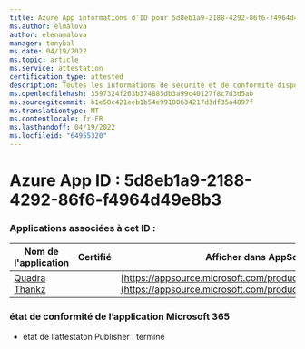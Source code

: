 ```yaml
---
title: Azure App informations d’ID pour 5d8eb1a9-2188-4292-86f6-f4964d49e8b3
ms.author: elmalova
author: elenamalova
manager: tonybal
ms.date: 04/19/2022
ms.topic: article
ms.service: attestation
certification_type: attested
description: Toutes les informations de sécurité et de conformité disponibles pour 5d8eb1a9-2188-4292-86f6-f4964d49e8b3.
ms.openlocfilehash: 3597324f263b374885db3a99c40127f8c7d3d5ab
ms.sourcegitcommit: b1e50c421eeb1b54e99180634217d3df35a4897f
ms.translationtype: MT
ms.contentlocale: fr-FR
ms.lasthandoff: 04/19/2022
ms.locfileid: "64955320"
---
```

# <a name="azure-app-id-5d8eb1a9-2188-4292-86f6-f4964d49e8b3"></a>Azure App ID : 5d8eb1a9-2188-4292-86f6-f4964d49e8b3


### <a name="apps-associated-with-this-id"></a>Applications associées à cet ID :
| **Nom de l'application** | **Certifié** | **Afficher dans AppSource** |
|--------------|---------------|-----------------------|
| [Quadra Thankz](../forward/WA200003671.md) |  | [https://appsource.microsoft.com/product/office/WA200003671](https://appsource.microsoft.com/product/office/WA200003671) |

### <a name="microsoft-365-app-compliance-status"></a>état de conformité de l’application Microsoft 365
- état de l’attestaton Publisher : terminé

